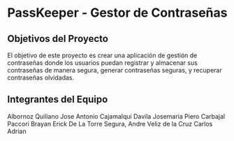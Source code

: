 # PassKeeper - Gestor de Contraseñas

## Objetivos del Proyecto

El objetivo de este proyecto es crear una aplicación de gestión de contraseñas donde los usuarios puedan registrar y almacenar sus contraseñas de manera segura, generar contraseñas seguras, y recuperar contraseñas olvidadas. 

## Integrantes del Equipo
Albornoz Quiliano Jose Antonio
Cajamalqui Davila Josemaria Piero
Carbajal Paccori Brayan Erick
De La Torre Segura, Andre
Veliz de la Cruz Carlos Adrian
